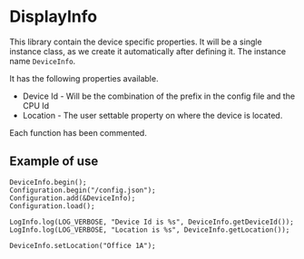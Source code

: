 # DisplayInfo

This library contain the device specific properties.  It will be a single instance class, as we create it automatically after defining it.  The instance name `DeviceInfo`.

It has the following properties available.

* Device Id - Will be the combination of the prefix in the config file and the CPU Id
* Location - The user settable property on where the device is located.

Each function has been commented.

## Example of use

    DeviceInfo.begin();
    Configuration.begin("/config.json");
    Configuration.add(&DeviceInfo);
    Configuration.load();    

    LogInfo.log(LOG_VERBOSE, "Device Id is %s", DeviceInfo.getDeviceId());
    LogInfo.log(LOG_VERBOSE, "Location is %s", DeviceInfo.getLocation());

    DeviceInfo.setLocation("Office 1A");
